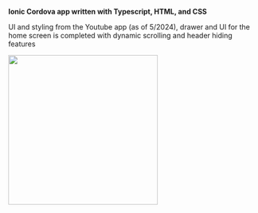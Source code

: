 **Ionic Cordova app written with Typescript, HTML, and CSS**

UI and styling from the Youtube app (as of 5/2024), drawer and UI for the home screen is completed with dynamic scrolling and header hiding features


<img src="https://github.com/dwelch527/YoutubeUI/assets/18079214/a9fc5a4a-6c44-4fb6-891e-bea8264dc48c" style="width:300px;"/>
